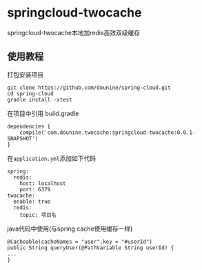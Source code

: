 # springcloud-twocache
springcloud-twocache本地加redis高效双级缓存

## 使用教程
打包安装项目
```
git clone https://github.com/dounine/spring-cloud.git
cd spring-cloud
gradle install -xtest
```
在项目中引用
build.gradle
```
dependencies {
    compile('com.dounine.twocache:springcloud-twocache:0.0.1-SNAPSHOT')
}
```
在`application.yml`添加如下代码
```
spring:
  redis:
    host: localhost
    port: 6379
twocache:
  enable: true
  redis:
    topic: 项目名
```
java代码中使用(与spring cache使用缓存一样)
```
@Cacheable(cacheNames = "user",key = "#userId")
public String queryUser(@PathVariable String userId) {
...
}
```
